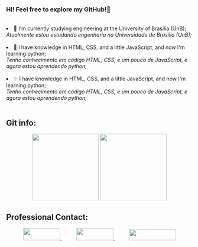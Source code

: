 ### Hi! Feel free to explore my GitHub!👋

<br>

<li> 🔭 I'm currently studying engineering at the University of Brasília (UnB); <br>
  <i>Atualmente estou estudando engenharia na Universidade de Brasília (UnB);</li> </i>
 <br>
 
<li> 🌱 I have knowledge in HTML, CSS, and a little JavaScript, and now I'm learning python; <br>
<i>Tenho conhecimento em código HTML, CSS, e um pouco de JavaScript, e agora estou aprendendo python;</li> </i>
<br>

<li> ✨ I have knowledge in HTML, CSS, and a little JavaScript, and now I'm learning python; <br>
<i>Tenho conhecimento em código HTML, CSS, e um pouco de JavaScript, e agora estou aprendendo python;</li> </i>

<br>

<!--Central de meus status-->

## Git info:	<br>

<p align="center">
<img height="180em"
      src="https://github-readme-stats.vercel.app/api/top-langs/?username=DaviRogs&text_color=FFFFFF&show_icons=true&exclude_repo=monitoria,DashEccomerce,Learning-HTML&count_private=true&bg_color=0D1117&layout=compact"
    /> <img height="180em" src="https://github-readme-stats.vercel.app/api?username=DaviRogs&count_private=true&show_icons=true&cache_seconds=86400&custom_title=Github%20Status&text_color=FFFFFF&bg_color=0D1117"
    />

</p>

<!--Meios de Contato-->

## Professional Contact: <br>

<p align="center">
    <a href="https://github.com/DaviRogs"> 
        <img width="100em" height="33em" src="https://img.shields.io/badge/github-%23100000.svg?&style=for-the-badge&logo=github&logoColor=white&Color&link=mailto:https://github.com/DaviRogs">
    </a>
    &nbsp;&nbsp;&nbsp;&nbsp;&nbsp;&nbsp;&nbsp;&nbsp;&nbsp;
    <a href="mailto:davirocha12.80@gmail.com">
        <img width="100em" height="33em" src="https://img.shields.io/badge/gmail-D14836?&style=for-the-badge&logo=gmail&logoColor=white&link=mailto:davirocha12.80@gmail.com">
    </a>
    &nbsp;&nbsp;&nbsp;&nbsp;&nbsp;&nbsp;&nbsp;&nbsp;&nbsp;
    <a href="linkedin.com/in/davi-rogs1">
        <img width="125em" height="30em" src="https://img.shields.io/badge/linkedin-%230077B5.svg?&style=for-the-badge&logo=linkedin&logoColor=white&link=mailto:https:linkedin.com/in/davi-rogs1">
    </a>
</p>
